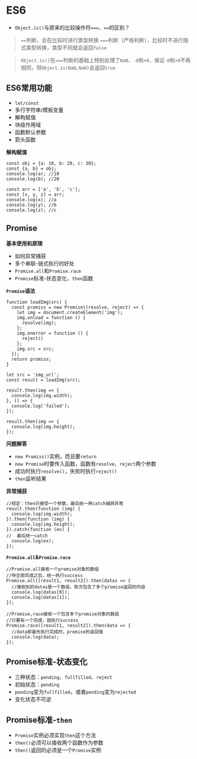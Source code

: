 # ES6 #

- `Object.is()`与原来的比较操作符`===`、`==`的区别？

> `==`判断，会在比较时进行类型转换
> `===`判断（严格判断），比较时不进行隐式类型转换，类型不同就会返回`false`

> `Object.is()`在`===`判断的基础上特别处理了`NaN`、`-0`和`+0`，保证`-0`和`+0`不再相同，但`Object.is(NaN,NaN)`会返回`true`

## ES6常用功能 ##

- `let/const`
- 多行字符串/模板变量
- 解构赋值
- 块级作用域
- 函数默认参数
- 箭头函数

**解构赋值**

    const obj = {a: 10, b: 20, c: 30};
    const {a, b} = obj;
    console.log(a); //10
    console.log(b); //20
    
    const arr = ['a', 'b', 'c'];
    const [x, y, z] = arr;
    console.log(x); //a
    console.log(y); //b
    console.log(z); //c
    
## Promise

**基本使用和原理**

- 如何异常捕获
- 多个串联-链式执行的好处
- `Promise.all`和`Promise.race`
- `Promise`标准-状态变化、`then`函数

**`Promise`语法**

    function loadImg(src) {
      const promiss = new Promise((resolve, reject) => {
        let img = document.createElement('img');
        img.onload = function () {
          resolve(img);
        };
        img.onerror = function () {
          reject()
        };
        img.src = src;
      });
      return promiss;
    }
    
    let src = 'img_url';
    const result = loadImg(src);
    
    result.then(img => {
      console.log(img.width);
    }, () => {
      console.log('failed');
    });
    
    result.then(img => {
      console.log(img.height);
    });
    
**问题解答**

- `new Promiss()`实例，而且要`return`
- `new Promise`时要传入函数，函数有`resolve`、`reject`两个参数
- 成功时执行`resolve()`，失败时执行`reject()`
- `then`监听结果

**异常捕获**

    //规定：then只接受一个参数，最后统一用catch捕获异常
    result.then(function (img) {
      console.log(img.width);
    }).then(function (img) {
      console.log(img.height);
    }).catch(function (ex) {
    //  最后统一catch
      console.log(ex);
    });
    
**`Promise.all`&`Promise.race`**    

    //Promise.all接收一个promise对象的数组
    //待全部完成之后，统一执行success
    Promise.all([result1, result2]).then(datas => {
      //接收到的datas是一个数组，依次包含了多个promise返回的内容
      console.log(datas[0]);
      console.log(datas[1]);
    });
    
    //Promise,race接收一个包含多个promise对象的数组
    //只要有一个完成，就执行success
    Promise.race([result1, result2]).then(data => {
      //data即最先执行完成的，promise的返回值
      console.log(data);
    });
    
## Promise标准-状态变化 ##

- 三种状态：`pending`、`fullfilled`、`reject`
- 初始状态：`pending`
- `pending`变为`fullfilled`，或者`pending`变为`rejected`
- 变化状态不可逆

## Promise标准-`then` ##

- `Promise`实例必须实现`then`这个方法
- `then()`必须可以接收两个函数作为参数
- `then()`返回的必须是一个`Promise`实例

